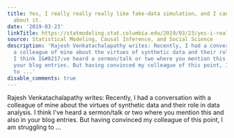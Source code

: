 ```yaml
---
title: Yes, I really really really like fake-data simulation, and I can’t stop talking
  about it.
date: '2019-03-23'
linkTitle: https://statmodeling.stat.columbia.edu/2019/03/23/yes-i-really-really-really-like-fake-data-simulation-and-i-cant-stop-talking-about-it/
source: Statistical Modeling, Causal Inference, and Social Science
description: 'Rajesh Venkatachalapathy writes: Recently, I had a conversation with
  a colleague of mine about the virtues of synthetic data and their role in data analysis.
  I think I&#8217;ve heard a sermon/talk or two where you mention this and also in
  your blog entries. But having convinced my colleague of this point, I am struggling
  to ...'
disable_comments: true
---
```

Rajesh Venkatachalapathy writes: Recently, I had a conversation with a colleague of mine about the virtues of synthetic data and their role in data analysis. I think I&#8217;ve heard a sermon/talk or two where you mention this and also in your blog entries. But having convinced my colleague of this point, I am struggling to ...